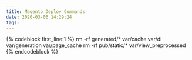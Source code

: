 ```yaml
---
title: Magento Deploy Commands
date: 2020-03-06 14:29:24
tags:
---
```


{% codeblock first_line:1 %}
rm -rf generated/* var/cache var/di var/generation var/page_cache
rm -rf pub/static/* var/view_preprocessed
{% endcodeblock %}